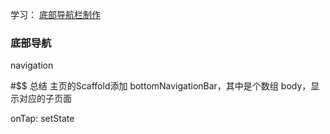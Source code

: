 学习：
[底部导航栏制作](https://jspang.com/posts/2019/02/22/flutterdemo.html#%E7%AC%AC01%E8%8A%82-%E5%BA%95%E9%83%A8%E5%AF%BC%E8%88%AA%E6%A0%8F%E5%88%B6%E4%BD%9C-1 'title')


### 底部导航
navigation


#$$ 总结
主页的Scaffold添加 
bottomNavigationBar，其中是个数组 
body，显示对应的子页面

onTap: setState



